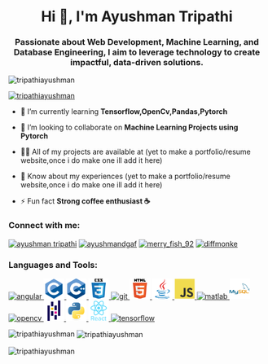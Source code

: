 <h1 align="center">Hi 👋, I'm Ayushman Tripathi</h1>
<h3 align="center">Passionate about Web Development, Machine Learning, and Database Engineering, I aim to leverage technology to create impactful, data-driven solutions.</h3>

<p align="left"> <img src="https://komarev.com/ghpvc/?username=tripathiayushman&label=Profile%20views&color=0e75b6&style=flat" alt="tripathiayushman" /> </p>

<p align="left"> <a href="https://github.com/ryo-ma/github-profile-trophy"><img src="https://github-profile-trophy.vercel.app/?username=tripathiayushman" alt="tripathiayushman" /></a> </p>

- 🌱 I’m currently learning **Tensorflow,OpenCv,Pandas,Pytorch**

- 👯 I’m looking to collaborate on **Machine Learning Projects using Pytorch**

- 👨‍💻 All of my projects are available at (yet to make a portfolio/resume website,once i do make one ill add it here)

- 📄 Know about my experiences (yet to make a portfolio/resume website,once i do make one ill add it here)

- ⚡ Fun fact **Strong coffee enthusiast ☕**

<h3 align="left">Connect with me:</h3>
<p align="left">
<a href="https://www.linkedin.com/in/ayushman-tripathi-882799276/" target="blank"><img align="center" src="https://raw.githubusercontent.com/rahuldkjain/github-profile-readme-generator/master/src/images/icons/Social/linked-in-alt.svg" alt="ayushman tripathi" height="30" width="40" /></a>
<a href="https://instagram.com/ayushmandgaf" target="blank"><img align="center" src="https://raw.githubusercontent.com/rahuldkjain/github-profile-readme-generator/master/src/images/icons/Social/instagram.svg" alt="ayushmandgaf" height="30" width="40" /></a>
<a href="https://www.codechef.com/users/merry_fish_92" target="blank"><img align="center" src="https://cdn.jsdelivr.net/npm/simple-icons@3.1.0/icons/codechef.svg" alt="merry_fish_92" height="30" width="40" /></a>
<a href="https://www.leetcode.com/diffmonke" target="blank"><img align="center" src="https://raw.githubusercontent.com/rahuldkjain/github-profile-readme-generator/master/src/images/icons/Social/leet-code.svg" alt="diffmonke" height="30" width="40" /></a>
</p>

<h3 align="left">Languages and Tools:</h3>
<p align="left"> <a href="https://angular.io" target="_blank" rel="noreferrer"> <img src="https://angular.io/assets/images/logos/angular/angular.svg" alt="angular" width="40" height="40"/> </a> <a href="https://www.cprogramming.com/" target="_blank" rel="noreferrer"> <img src="https://raw.githubusercontent.com/devicons/devicon/master/icons/c/c-original.svg" alt="c" width="40" height="40"/> </a> <a href="https://www.w3schools.com/cpp/" target="_blank" rel="noreferrer"> <img src="https://raw.githubusercontent.com/devicons/devicon/master/icons/cplusplus/cplusplus-original.svg" alt="cplusplus" width="40" height="40"/> </a> <a href="https://www.w3schools.com/css/" target="_blank" rel="noreferrer"> <img src="https://raw.githubusercontent.com/devicons/devicon/master/icons/css3/css3-original-wordmark.svg" alt="css3" width="40" height="40"/> </a> <a href="https://git-scm.com/" target="_blank" rel="noreferrer"> <img src="https://www.vectorlogo.zone/logos/git-scm/git-scm-icon.svg" alt="git" width="40" height="40"/> </a> <a href="https://www.w3.org/html/" target="_blank" rel="noreferrer"> <img src="https://raw.githubusercontent.com/devicons/devicon/master/icons/html5/html5-original-wordmark.svg" alt="html5" width="40" height="40"/> </a> <a href="https://www.java.com" target="_blank" rel="noreferrer"> <img src="https://raw.githubusercontent.com/devicons/devicon/master/icons/java/java-original.svg" alt="java" width="40" height="40"/> </a> <a href="https://developer.mozilla.org/en-US/docs/Web/JavaScript" target="_blank" rel="noreferrer"> <img src="https://raw.githubusercontent.com/devicons/devicon/master/icons/javascript/javascript-original.svg" alt="javascript" width="40" height="40"/> </a> <a href="https://www.mathworks.com/" target="_blank" rel="noreferrer"> <img src="https://upload.wikimedia.org/wikipedia/commons/2/21/Matlab_Logo.png" alt="matlab" width="40" height="40"/> </a> <a href="https://www.mysql.com/" target="_blank" rel="noreferrer"> <img src="https://raw.githubusercontent.com/devicons/devicon/master/icons/mysql/mysql-original-wordmark.svg" alt="mysql" width="40" height="40"/> </a> <a href="https://opencv.org/" target="_blank" rel="noreferrer"> <img src="https://www.vectorlogo.zone/logos/opencv/opencv-icon.svg" alt="opencv" width="40" height="40"/> </a> <a href="https://pandas.pydata.org/" target="_blank" rel="noreferrer"> <img src="https://raw.githubusercontent.com/devicons/devicon/2ae2a900d2f041da66e950e4d48052658d850630/icons/pandas/pandas-original.svg" alt="pandas" width="40" height="40"/> </a> <a href="https://www.python.org" target="_blank" rel="noreferrer"> <img src="https://raw.githubusercontent.com/devicons/devicon/master/icons/python/python-original.svg" alt="python" width="40" height="40"/> </a> <a href="https://reactjs.org/" target="_blank" rel="noreferrer"> <img src="https://raw.githubusercontent.com/devicons/devicon/master/icons/react/react-original-wordmark.svg" alt="react" width="40" height="40"/> </a> <a href="https://www.tensorflow.org" target="_blank" rel="noreferrer"> <img src="https://www.vectorlogo.zone/logos/tensorflow/tensorflow-icon.svg" alt="tensorflow" width="40" height="40"/> </a> </p>

<p><img align="left" src="https://github-readme-stats.vercel.app/api/top-langs?username=tripathiayushman&show_icons=true&locale=en&layout=compact" alt="tripathiayushman" /></p>

<p>&nbsp;<img align="center" src="https://github-readme-stats.vercel.app/api?username=tripathiayushman&show_icons=true&locale=en" alt="tripathiayushman" /></p>

<p><img align="center" src="https://github-readme-streak-stats.herokuapp.com/?user=tripathiayushman&" alt="tripathiayushman" /></p>

